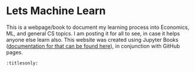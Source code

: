 # Lets Machine Learn


This is a webpage/book to document my learning process into Economics, ML, and general CS topics. I am posting it for all to see, in case it helps anyone else learn also. This website was created using Jupyter Books ([documentation for that can be found here](https://jupyterbook.org)), in conjunction with GitHub pages.


```{tableofcontents}
:titlesonly:
```
